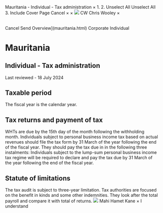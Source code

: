 Mauritania - Individual - Tax administration
×
1.
2.
Unselect All
Unselect All
3.
Include Cover Page
Cancel
×
×
![](-/media/world-wide-tax-summaries/attachments/global---chris-wooley.ashx%3Frev=ac5e5f3223b34096b1afc2a6009c7320&revision=ac5e5f32-23b3-4096-b1af-c2a6009c7320&hash=859B7ADC84DC2CBEC9760E9E6EE7DE6D0A8BFCDF)
CW
Chris Wooley
×
######
Cancel
Send
Overview](mauritania.html)
Corporate
Individual
# Mauritania
## Individual - Tax administration
Last reviewed - 18 July 2024
## Taxable period
The fiscal year is the calendar year.
## Tax returns and payment of tax
WHTs are due by the 15th day of the month following the withholding month.
Individuals subject to personal business income tax based on actual revenues should file the tax form by 31 March of the year following the end of the fiscal year.
They should pay the tax due in in the following three instalments:
Individuals subject to the lump-sum personal business income tax regime will be required to declare and pay the tax due by 31 March of the year following the end of the fiscal year.
## Statute of limitations
The tax audit is subject to three-year limitation.
Tax authorities are focused on the benefit in kinds and some other indemnities. They look after the total payroll and compare it with total of returns.
![](-/media/world-wide-tax-summaries/attachments/senegal---mahi_kane.ashx%3Frev=a0db965bc6e3441ba33b0e12d600293c&revision=a0db965b-c6e3-441b-a33b-0e12d600293c&hash=AA3492CE209DF00F93CB7FDE597882B182931B13)
Mahi Hamet Kane
×
I understand